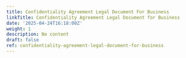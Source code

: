 ```yaml
---
title: Confidentiality Agreement Legal Document For Business
linkTitle: Confidentiality Agreement Legal Document for Business
date: '2025-04-24T16:18:00Z'
weight: 1
description: No content
draft: false
ref: confidentiality-agreement-legal-document-for-business
---
```


